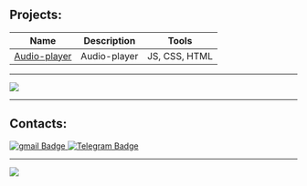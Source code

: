 ## Projects:
| Name | Description | Tools |
| --- | --- | --- |
| [Audio-player](https://github.com/wasabully/audio-player) | Audio-player | JS, CSS, HTML|


---

[![](https://www.codewars.com/users/bessacoc/badges/large)](https://www.codewars.com/users/bessacoc)

---

## Contacts:
<div id="badges">
  <a href="mailto:dd.danildemchenko@gmail.com">
    <img src="https://img.shields.io/badge/Gmail-black?style=for-the-badge&logo=gmail&logoColor=white" alt="gmail Badge"/>
  </a>
  <a href="https://t.me/wasabully">
    <img src="https://img.shields.io/badge/Telegram-black?style=for-the-badge&logo=telegram&logoColor=white" alt="Telegram Badge"/>
  </a>
</div>


---

[![](https://visitcount.itsvg.in/api?id=wasabully&label=Profile%20Views&color=12&icon=2&pretty=true)](https://visitcount.itsvg.in)

